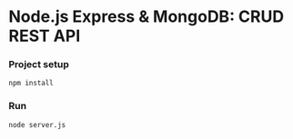# Node.js Express & MongoDB: CRUD REST API

### Project setup
```
npm install
```

### Run
```
node server.js
```
